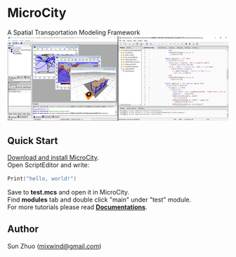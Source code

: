 # MicroCity
A Spatial Transportation Modeling Framework
![Screenshots](microcity.png)
## Quick Start
[Download and install MicroCity](https://github.com/microcity/microcity/releases/download/MicroCity2.0/MicroCity2.0Setup.exe).  
Open ScriptEditor and write:  
```lua
Print("hello, world!")
```
Save to **test.mcs** and open it in MicroCity.  
Find **modules** tab and double click "main" under "test" module.  
For more tutorials please read [**Documentations**](https://github.com/microcity/microcity/tree/main/docs).  
## Author
Sun Zhuo (mixwind@gmail.com)
